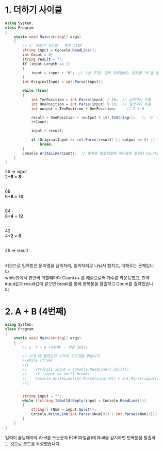# 1. 더하기 사이클
```C#
using System;
class Program
{
    static void Main(string[] args)
    {
        // 1. 더하기 사이클 - 백준 1110
        string input = Console.ReadLine();
        int Count = 0;
        string result = "";
        if (input.Length == 1)
        {
            input = input + "0";  // (선 조건) 일의 자리일때는 문자열 "0"을 붙임
        }
        int OriginalInput = int.Parse(input);

        while (true)
        {
            int TenPosition = int.Parse(input) / 10;  // 십의자리 추출
            int OnePosition = int.Parse(input) % 10;  // 일의자리 추출
            int output = TenPosition + OnePosition;     // 2 + 6

            result = OnePosition + (output % 10).ToString();   // '6' + '8'
            ++Count;

            input = result;
            
            if (OriginalInput == int.Parse(result) || output == 0) // 원래 숫자가 0이거나 원래숫자와 result 값이 같으면 반복문 탈출
                break;
        }
        Console.WriteLine(Count);  // 반복문 탈출했을때 싸이클로 돌렸던 Count를 출력
    }
}
```
26      =>    input <br>
2+**6** = **8** <br><br>

68 <br>
6+**8** = 1**4** <br><br>

84 <br>
8+**4** = 1**2** <br><br>

42 <br>
4+**2** = **6** <br><br>

26     => result <br><br>

키보드로 입력받은 문자열을 십의자리, 일의자리로 나눠서 합치고, 더해주는 문제입니다. <br>
while안에서 한번씩 더할때마다 Count++ 를 해줌으로써 개수를 카운트했고, 만약 input값과 result값이 같으면 break를 통해 반복문을 탈출하고 Count를 출력했습니다.



# 2. A + B (4번째)
```C#
using System;
class Program
{
    static void Main(string[] args)
    {
        // 2. A + B (4번째) - 백준 10951

        // 이게 왜 틀렸는지 도저히 모르겠음 뭐임이거
        //while (true)
        //{
        //    string[] input = Console.ReadLine().Split();
        //    if (input == null) break;
        //    Console.WriteLine(int.Parse(input[0]) + int.Parse(input[1]));
        //}


        string input = "";
        while (!string.IsNullOrEmpty(input = Console.ReadLine()))
        {
            string[] sNum = input.Split();
            Console.WriteLine(int.Parse(sNum[0]) + int.Parse(sNum[1]));
        }
    }
}

```
입력이 끝날때까지 A+B를 쓰는문제
EOF(파일끝)에 Null을 감지하면 반복문을 탈출하는 것으로 코드를 작성했습니다.
